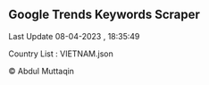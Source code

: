 

## Google Trends Keywords Scraper 
 
Last Update 08-04-2023 , 18:35:49

Country List :
VIETNAM.json



© Abdul Muttaqin 
